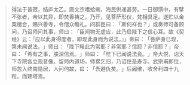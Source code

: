 > 得法于普寂，结庐太乙。唐文宗嗜蛤蜊，海民供递甚劳。一日御馔中，有擘不张者，帝以其异，即焚香祷之，乃开，见菩萨形仪，梵相具足。遂贮以金粟檀合，赐兴善寺，令僧众瞻礼。问群臣曰：​「斯何祥也？​」或奏师可备顾问，乃召师问其事，师曰：​「臣闻物无虚应，此乃启陛下之信心耳。故《契经》云：『应以此身得度者，即现此身而为说法。』」帝曰：​「菩萨身已现，第未闻说法。​」师曰：​「陛下睹此为常耶？非常耶？信耶？非信耶？​」帝曰：​「希有之事，朕深信焉。​」师曰：​「陛下已闻说法竟。​」帝大悦，诏天下寺院各立观音像。留师内道场，师累乞归，乃诏住圣寿寺。武宗甫即位，师忽入终南隐居，人问何故，曰：​「吾避仇矣。​」后阇维，收舍利四十九粒。而建塔焉。


